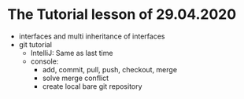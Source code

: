 # The Tutorial lesson of 29.04.2020

- interfaces and multi inheritance of interfaces
- git tutorial
    - IntelliJ: Same as last time
    - console:
        - add, commit, pull, push, checkout, merge
        - solve merge conflict
        - create local bare git repository